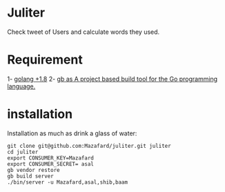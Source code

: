 # Juliter

Check tweet of Users and calculate words they used.

# Requirement

1- [golang +1.8](https://getgb.io/) 
2- [gb as A project based build tool for the Go programming language.](https://golang.org/) 


# installation

Installation as much as drink a glass of water:


    git clone git@github.com:Mazafard/juliter.git juliter
    cd juliter
    export CONSUMER_KEY=Mazafard
    export CONSUMER_SECRET= asal
    gb vendor restore
    gb build server
    ./bin/server -u Mazafard,asal,shib,baam


